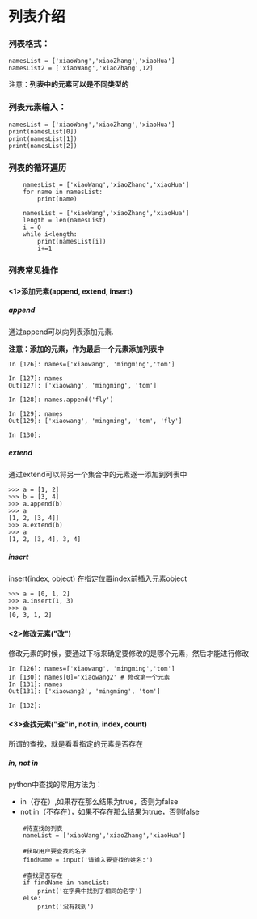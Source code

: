 # 列表介绍

### 列表格式：

```
namesList = ['xiaoWang','xiaoZhang','xiaoHua']
namesList2 = ['xiaoWang','xiaoZhang',12]
```

注意：**列表中的元素可以是不同类型的**

### 列表元素输入：

```
namesList = ['xiaoWang','xiaoZhang','xiaoHua']
print(namesList[0])
print(namesList[1])
print(namesList[2])
```

### 列表的循环遍历

```
    namesList = ['xiaoWang','xiaoZhang','xiaoHua']
    for name in namesList:
        print(name)
```

```
    namesList = ['xiaoWang','xiaoZhang','xiaoHua']
    length = len(namesList)
    i = 0
    while i<length:
        print(namesList[i])
        i+=1
```

### 列表常见操作

#### &lt;1&gt;添加元素\(append, extend, insert\)

##### append

通过append可以向列表添加元素.

**注意：添加的元素，作为最后一个元素添加列表中**

```
In [126]: names=['xiaowang', 'mingming','tom']

In [127]: names
Out[127]: ['xiaowang', 'mingming', 'tom']

In [128]: names.append('fly')

In [129]: names
Out[129]: ['xiaowang', 'mingming', 'tom', 'fly']

In [130]:
```

##### extend

通过extend可以将另一个集合中的元素逐一添加到列表中

```
>>> a = [1, 2]
>>> b = [3, 4]
>>> a.append(b)
>>> a
[1, 2, [3, 4]]
>>> a.extend(b)
>>> a
[1, 2, [3, 4], 3, 4]
```

##### insert

insert\(index, object\) 在指定位置index前插入元素object

```
>>> a = [0, 1, 2]
>>> a.insert(1, 3)
>>> a
[0, 3, 1, 2]
```

#### &lt;2&gt;修改元素\("改"\)

修改元素的时候，要通过下标来确定要修改的是哪个元素，然后才能进行修改

```
In [126]: names=['xiaowang', 'mingming','tom']
In [130]: names[0]='xiaowang2' # 修改第一个元素
In [131]: names
Out[131]: ['xiaowang2', 'mingming', 'tom']

In [132]:
```

#### &lt;3&gt;查找元素\("查"in, not in, index, count\)

所谓的查找，就是看看指定的元素是否存在

##### in, not in

python中查找的常用方法为：

* in（存在）,如果存在那么结果为true，否则为false
* not in（不存在），如果不存在那么结果为true，否则false

```
    #待查找的列表
    nameList = ['xiaoWang','xiaoZhang','xiaoHua']

    #获取用户要查找的名字
    findName = input('请输入要查找的姓名:')

    #查找是否存在
    if findName in nameList:
        print('在字典中找到了相同的名字')
    else:
        print('没有找到')
```



